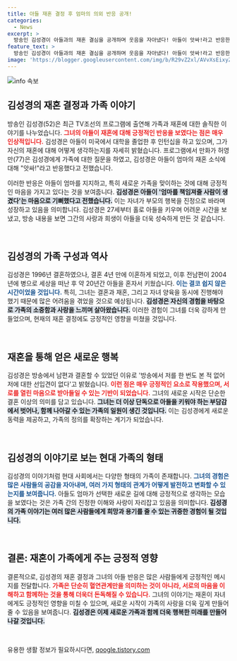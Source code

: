 ```yaml
---
title: 아들 재혼 결정 후 엄마의 의외 반응 공개!
categories:
  - News
excerpt: >
  방송인 김성경이 아들과의 재혼 결심을 공개하며 웃음을 자아냈다! 아들이 앗싸!라고 반응한 이유는? 20년 간의 고독한 육아 이야기와 새로운 사랑의 출발이 궁금하다면 클릭하세요!
feature_text: >
  방송인 김성경이 아들과의 재혼 결심을 공개하며 웃음을 자아냈다! 아들이 앗싸!라고 반응한 이유는? 20년 간의 고독한 육아 이야기와 새로운 사랑의 출발이 궁금하다면 클릭하세요!
image: 'https://blogger.googleusercontent.com/img/b/R29vZ2xl/AVvXsEixyZcFfHzMRdzZMjFBmAUKJYCLCGyLL1o632UiGVXcaFdKo_bkvkuCioo0uUKlGfBVcT3P84aROyZIXSBEx3Aw5nCQ3pTgDom1WDC4m8eifvWiAmWEEVb4x6G_l8C0QH225ldMjyaFvpxGEBGNO37VmDTDMHGhJPq73UglMfDca1-0aw/s1600/blogspot.png'
---
```


<p><img src="https://blogger.googleusercontent.com/img/b/R29vZ2xl/AVvXsEixyZcFfHzMRdzZMjFBmAUKJYCLCGyLL1o632UiGVXcaFdKo_bkvkuCioo0uUKlGfBVcT3P84aROyZIXSBEx3Aw5nCQ3pTgDom1WDC4m8eifvWiAmWEEVb4x6G_l8C0QH225ldMjyaFvpxGEBGNO37VmDTDMHGhJPq73UglMfDca1-0aw/s1600/blogspot.png" alt="info 속보" /></p>

<h2 data-ke-size="size26">김성경의 재혼 결정과 가족 이야기</h2>

<p data-ke-size="size16">방송인 김성경(52)은 최근 TV조선의 프로그램에 출연해 가족과 재혼에 대한 솔직한 이야기를 나누었습니다. <b><span style="color: #ee2323;">그녀의 아들이 재혼에 대해 긍정적인 반응을 보였다는 점은 매우 인상적입니다.</span></b> 김성경은 아들이 미국에서 대학을 졸업한 후 인턴십을 하고 있으며, 그가 자신의 재혼에 대해 어떻게 생각하는지를 자세히 밝혔습니다. 프로그램에서 만화가 허영만(77)은 김성경에게 가족에 대한 질문을 하였고, 김성경은 아들이 엄마의 재혼 소식에 대해 "앗싸!"라고 반응했다고 전했습니다.</p>

<p data-ke-size="size16">이러한 반응은 아들이 엄마를 지지하고, 특히 새로운 가족을 맞이하는 것에 대해 긍정적인 마음을 가지고 있다는 것을 보여줍니다. <b><span style="background-color: #21538527;">김성경은 아들이 '엄마를 책임져줄 사람이 생겼다'는 마음으로 기뻐했다고 전했습니다.</span></b> 이는 자녀가 부모의 행복을 진정으로 바라며 성장하고 있음을 의미합니다. 김성경은 27세부터 홀로 아들을 키우며 어려운 시간을 보냈고, 방송 내용을 보면 그간의 사랑과 희생이 아들을 더욱 성숙하게 만든 것 같습니다.</p>

<p data-ke-size="size16">&nbsp;</p>

<h2 data-ke-size="size26">김성경의 가족 구성과 역사</h2>

<p data-ke-size="size16">김성경은 1996년 결혼하였으나, 결혼 4년 만에 이혼하게 되었고, 이후 전남편이 2004년에 병으로 세상을 떠난 후 약 20년간 아들을 혼자서 키웠습니다. <b><span style="color: #1a5490;">이는 결코 쉽지 않은 시간이었을 것입니다.</span></b> 특히, 그녀는 결혼과 재혼, 그리고 자녀 양육을 동시에 진행해야 했기 때문에 많은 어려움을 겪었을 것으로 예상됩니다. <b><span style="background-color: #21538527;">김성경은 자신의 경험을 바탕으로 가족의 소중함과 사랑을 느끼며 살아왔습니다.</span></b> 이러한 경험이 그녀를 더욱 강하게 만들었으며, 현재의 재혼 결정에도 긍정적인 영향을 미쳤을 것입니다.</p>

<p data-ke-size="size16">&nbsp;</p>

<h2 data-ke-size="size26">재혼을 통해 얻은 새로운 행복</h2>

<p data-ke-size="size16">김성경은 방송에서 남편과 결혼할 수 있었던 이유로 '방송에서 저를 한 번도 본 적 없어 저에 대한 선입견이 없다'고 밝혔습니다. <b><span style="color: #ee2323;">이런 점은 매우 긍정적인 요소로 작용했으며, 서로를 열린 마음으로 받아들일 수 있는 기반이 되었습니다.</span></b> 그녀의 새로운 시작은 단순한 결혼 이상의 의미를 담고 있습니다. <b><span style="background-color: #21538527;">그녀는 더 이상 단독으로 아들을 키워야 하는 부담감에서 벗어나, 함께 나아갈 수 있는 가족의 일원이 생긴 것입니다.</span></b> 이는 김성경에게 새로운 동력을 제공하고, 가족의 정의를 확장하는 계기가 되었습니다.</p>

<p data-ke-size="size16">&nbsp;</p>

<h2 data-ke-size="size26">김성경의 이야기로 보는 현대 가족의 형태</h2>

<p data-ke-size="size16">김성경의 이야기처럼 현대 사회에서는 다양한 형태의 가족이 존재합니다. <b><span style="color: #1a5490;">그녀의 경험은 많은 사람들의 공감을 자아내며, 여러 가지 형태의 관계가 어떻게 발전하고 변화할 수 있는지를 보여줍니다.</span></b> 아들도 엄마가 선택한 새로운 길에 대해 긍정적으로 생각하는 모습을 보였다는 것은 가족 간의 진정한 이해와 사랑이 자리잡고 있음을 의미합니다. <b><span style="background-color: #21538527;">김성경의 가족 이야기는 여러 많은 사람들에게 희망과 용기를 줄 수 있는 귀중한 경험이 될 것입니다.</span></b></p>

<p data-ke-size="size16">&nbsp;</p>

<h2 data-ke-size="size26">결론: 재혼이 가족에게 주는 긍정적 영향</h2>

<p data-ke-size="size16">결론적으로, 김성경의 재혼 결정과 그녀의 아들 반응은 많은 사람들에게 긍정적인 메시지를 전달합니다. <b><span style="color: #ee2323;">가족은 단순히 혈연관계만을 의미하는 것이 아니라, 서로의 마음을 이해하고 함께하는 것을 통해 더욱더 돈독해질 수 있습니다.</span></b> 그녀의 이야기는 재혼이 자녀에게도 긍정적인 영향을 미칠 수 있으며, 새로운 시작이 가족의 사랑을 더욱 깊게 만들어줄 수 있음을 보여줍니다. <b><span style="background-color: #21538527;">김성경은 이제 새로운 가족과 함께 더욱 행복한 미래를 만들어 나갈 것입니다.</span></b></p> 

<p data-ke-size="size16">&nbsp;</p>
유용한 생활 정보가 필요하시다면, <a href="https://qoogle.tistory.com" rel="dofollow">qoogle.tistory.com</a>


